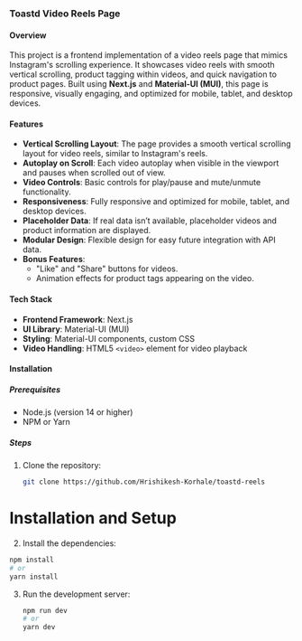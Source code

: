 ### Toastd Video Reels Page

#### Overview
This project is a frontend implementation of a video reels page that mimics Instagram's scrolling experience. It showcases video reels with smooth vertical scrolling, product tagging within videos, and quick navigation to product pages. Built using **Next.js** and **Material-UI (MUI)**, this page is responsive, visually engaging, and optimized for mobile, tablet, and desktop devices.

#### Features
- **Vertical Scrolling Layout**: The page provides a smooth vertical scrolling layout for video reels, similar to Instagram's reels.
- **Autoplay on Scroll**: Each video autoplay when visible in the viewport and pauses when scrolled out of view.
- **Video Controls**: Basic controls for play/pause and mute/unmute functionality.
- **Responsiveness**: Fully responsive and optimized for mobile, tablet, and desktop devices.
- **Placeholder Data**: If real data isn’t available, placeholder videos and product information are displayed.
- **Modular Design**: Flexible design for easy future integration with API data.
- **Bonus Features**:
  - "Like" and "Share" buttons for videos.
  - Animation effects for product tags appearing on the video.

#### Tech Stack
- **Frontend Framework**: Next.js
- **UI Library**: Material-UI (MUI)
- **Styling**: Material-UI components, custom CSS
- **Video Handling**: HTML5 `<video>` element for video playback

#### Installation

##### Prerequisites
- Node.js (version 14 or higher)
- NPM or Yarn

##### Steps
1. Clone the repository:
   ```bash
   git clone https://github.com/Hrishikesh-Korhale/toastd-reels
   ````
 # Installation and Setup

2. Install the dependencies:
```bash
npm install
# or
yarn install
   ````
3. Run the development server:
   ```bash
   npm run dev
   # or
   yarn dev
```
